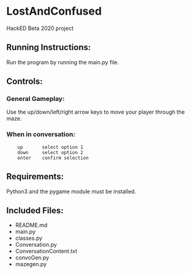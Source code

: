 # LostAndConfused
HackED Beta 2020 project

## Running Instructions:
Run the program by running the main.py file.

## Controls:

### General Gameplay:
Use the up/down/left/right arrow keys to move your player through the maze. 

### When in conversation:
        up       select option 1
        down     select option 2
        enter    confirm selection


## Requirements:
Python3 and the pygame module must be installed.

## Included Files:
* README.md
* main.py
* classes.py
* Conversation.py
* ConversationContent.txt
* convoGen.py
* mazegen.py
